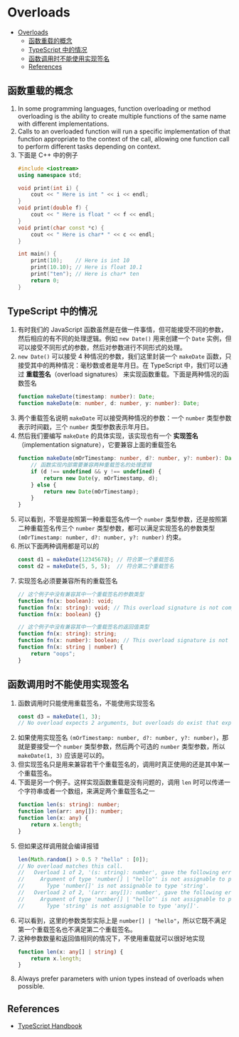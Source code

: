 # Overloads


<!-- TOC -->

- [Overloads](#overloads)
    - [函数重载的概念](#函数重载的概念)
    - [TypeScript 中的情况](#typescript-中的情况)
    - [函数调用时不能使用实现签名](#函数调用时不能使用实现签名)
    - [References](#references)

<!-- /TOC -->


## 函数重载的概念
1. In some programming languages, function overloading or method overloading is the ability to create multiple functions of the same name with different implementations. 
2. Calls to an overloaded function will run a specific implementation of that function appropriate to the context of the call, allowing one function call to perform different tasks depending on context.
3. 下面是 C++ 中的例子
    ```cpp
    #include <iostream>
    using namespace std;

    void print(int i) {
        cout << " Here is int " << i << endl;
    }
    void print(double f) {
        cout << " Here is float " << f << endl;
    }
    void print(char const *c) {
        cout << " Here is char* " << c << endl;
    }

    int main() {
        print(10);    // Here is int 10 
        print(10.10); // Here is float 10.1 
        print("ten"); // Here is char* ten
        return 0;
    }
    ```

## TypeScript 中的情况
1. 有时我们的 JavaScript 函数虽然是在做一件事情，但可能接受不同的参数，然后相应的有不同的处理逻辑。例如 `new Date()` 用来创建一个 `Date` 实例，但可以接受不同形式的参数，然后对参数进行不同形式的处理。
2. `new Date()` 可以接受 4 种情况的参数，我们这里封装一个 `makeDate` 函数，只接受其中的两种情况：毫秒数或者是年月日。在 TypeScript 中，我们可以通过 **重载签名**（overload signatures） 来实现函数重载。下面是两种情况的函数签名
    ```ts
    function makeDate(timestamp: number): Date;
    function makeDate(m: number, d: number, y: number): Date;
    ```
3. 两个重载签名说明 `makeDate` 可以接受两种情况的参数：一个 `number` 类型参数表示时间戳，三个 `number` 类型参数表示年月日。
4. 然后我们要编写 `makeDate` 的具体实现，该实现也有一个 **实现签名**（implementation signature），它要兼容上面的重载签名
    ```ts
    function makeDate(mOrTimestamp: number, d?: number, y?: number): Date {
        // 函数实现内部需要兼容两种重载签名的处理逻辑
        if (d !== undefined && y !== undefined) {
            return new Date(y, mOrTimestamp, d);
        } else {
            return new Date(mOrTimestamp);
        }
    }
    ```
5. 可以看到，不管是按照第一种重载签名传一个 `number` 类型参数，还是按照第二种重载签名传三个 `number` 类型参数，都可以满足实现签名的参数类型 `(mOrTimestamp: number, d?: number, y?: number)` 约束。
6. 所以下面两种调用都是可以的
    ```ts
    const d1 = makeDate(12345678); // 符合第一个重载签名
    const d2 = makeDate(5, 5, 5);  // 符合第二个重载签名
    ```
7. 实现签名必须要兼容所有的重载签名
    ```ts
    // 这个例子中没有兼容其中一个重载签名的参数类型
    function fn(x: boolean): void;
    function fn(x: string): void; // This overload signature is not compatible with its implementation signature.
    function fn(x: boolean) {}
    ```
    ```ts
    // 这个例子中没有兼容其中一个重载签名的返回值类型
    function fn(x: string): string;
    function fn(x: number): boolean; // This overload signature is not compatible with its implementation signature.
    function fn(x: string | number) {
        return "oops";
    }
    ```

## 函数调用时不能使用实现签名
1. 函数调用时只能使用重载签名，不能使用实现签名
    ```ts
    const d3 = makeDate(1, 3);
    // No overload expects 2 arguments, but overloads do exist that expect either 1 or 3 arguments.
    ```
2. 如果使用实现签名 `(mOrTimestamp: number, d?: number, y?: number)`，那就是要接受一个 `number` 类型参数，然后两个可选的 `number` 类型参数，所以 `makeDate(1, 3)` 应该是可以的。
3. 但实现签名只是用来兼容若干个重载签名的，调用时真正使用的还是其中某一个重载签名。
4. 下面是另一个例子。这样实现函数重载是没有问题的，调用 `len` 时可以传递一个字符串或者一个数组，来满足两个重载签名之一
    ```ts
    function len(s: string): number;
    function len(arr: any[]): number;
    function len(x: any) {
        return x.length;
    }
    ```
5. 但如果这样调用就会编译报错
    ```ts
    len(Math.random() > 0.5 ? "hello" : [0]);
    // No overload matches this call.
    //   Overload 1 of 2, '(s: string): number', gave the following error.
    //     Argument of type 'number[] | "hello"' is not assignable to parameter of type 'string'.
    //       Type 'number[]' is not assignable to type 'string'.
    //   Overload 2 of 2, '(arr: any[]): number', gave the following error.
    //     Argument of type 'number[] | "hello"' is not assignable to parameter of type 'any[]'.
    //       Type 'string' is not assignable to type 'any[]'.
    ```
6. 可以看到，这里的参数类型实际上是 `number[] | "hello"`，所以它既不满足第一个重载签名也不满足第二个重载签名。
7. 这种参数数量和返回值相同的情况下，不使用重载就可以很好地实现
    ```ts
    function len(x: any[] | string) {
        return x.length;
    }
    ```
8. Always prefer parameters with union types instead of overloads when possible.


## References
* [TypeScript Handbook](https://www.typescriptlang.org/docs/handbook/2/functions.html#function-overloads)